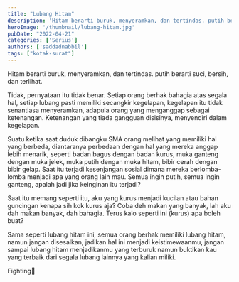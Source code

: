```yaml
---
title: "Lubang Hitam"
description: 'Hitam berarti buruk, menyeramkan, dan tertindas. putih berarti suci, bersih, dan terlihat. Tidak, pernyataan itu tidak benar. Setiap orang berhak bahagia atas segala hal,'
heroImage: '/thumbnail/lubang-hitam.jpg'
pubDate: "2022-04-21"
categories: ['Serius']
authors: ['saddadnabbil']
tags: ["kotak-surat"]
---
```


Hitam berarti buruk, menyeramkan, dan tertindas. putih berarti suci, bersih, dan terlihat.

Tidak, pernyataan itu tidak benar. Setiap orang berhak bahagia atas segala hal, setiap lubang pasti memiliki secangkir kegelapan, kegelapan itu tidak senantiasa menyeramkan, adapula orang yang menganggap sebagai ketenangan. Ketenangan yang tiada gangguan disisinya, menyendiri dalam kegelapan.

Suatu ketika saat duduk dibangku SMA orang melihat yang memiliki hal yang berbeda, diantaranya perbedaan dengan hal yang mereka anggap lebih menarik, seperti badan bagus dengan badan kurus, muka ganteng dengan muka jelek, muka putih dengan muka hitam, bibir cerah dengan bibir gelap. Saat itu terjadi kesenjangan sosial dimana mereka berlomba-lomba menjadi apa yang orang lain mau. Semua ingin putih, semua ingin ganteng, apalah jadi jika keinginan itu terjadi?

Saat itu memang seperti itu, aku yang kurus menjadi kucilan atau bahan guncingan kenapa sih kok kurus aja? Coba deh makan yang banyak, lah aku dah makan banyak, dah bahagia. Terus kalo seperti ini (kurus) apa boleh buat?

Sama seperti lubang hitam ini, semua orang berhak memiliki lubang hitam, namun jangan disesalkan, jadikan hal ini menjadi keistimewaanmu, jangan sampai lubang hitam menjadikanmu yang terburuk namun buktikan kau yang terbaik dari segala lubang lainnya yang kalian miliki.

Fighting🤠
